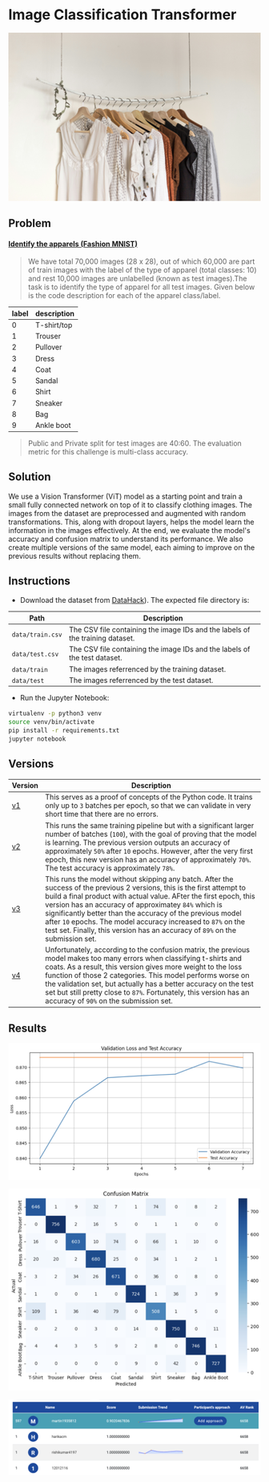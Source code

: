 # Image Classification Transformer

![wallpaper.jpg](wallpaper.jpg)

## Problem

#### [Identify the apparels (Fashion MNIST)](https://datahack.analyticsvidhya.com/contest/practice-problem-identify-the-apparels/download/test-file)

> We have total 70,000 images (28 x 28), out of which 60,000 are part of train images with the label of the type of apparel (total classes: 10) and rest 10,000 images are unlabelled (known as test images).The task is to identify the type of apparel for all test images. Given below is the code description for each of the apparel class/label.

|label|description|
|---|---|
|0|T-shirt/top|
|1|Trouser|
|2|Pullover|
|3|Dress|
|4|Coat|
|5|Sandal|
|6|Shirt|
|7|Sneaker|
|8|Bag|
|9|Ankle boot|

> Public and Private split for test images are 40:60.
> The evaluation metric for this challenge is multi-class accuracy.

## Solution

We use a Vision Transformer (ViT) model as a starting point and train a small fully connected network on top of it to classify clothing images. The images from the dataset are preprocessed and augmented with random transformations. This, along with dropout layers, helps the model learn the information in the images effectively. At the end, we evaluate the model's accuracy and confusion matrix to understand its performance. We also create multiple versions of the same model, each aiming to improve on the previous results without replacing them.

## Instructions

* Download the dataset from [DataHack](https://datahack.analyticsvidhya.com/contest/practice-problem-identify-the-apparels/download/test-file)). The expected file directory is:

|Path|Description|
|---|---|
|`data/train.csv`|The CSV file containing the image IDs and the labels of the training dataset.|
|`data/test.csv`|The CSV file containing the image IDs and the labels of the test dataset.|
|`data/train`|The images referrenced by the training dataset.|
|`data/test`|The images referrenced by the test dataset.|

* Run the Jupyter Notebook:

```bash
virtualenv -p python3 venv
source venv/bin/activate
pip install -r requirements.txt
jupyter notebook
```

## Versions

|Version|Description|
|---|---|
|[v1](./training_v1.ipynb)|This serves as a proof of concepts of the Python code. It trains only up to `3` batches per epoch, so that we can validate in very short time that there are no errors.|
|[v2](./training_v2.ipynb)|This runs the same training pipeline but with a significant larger number of batches (`100`), with the goal of proving that the model is learning. The previous version outputs an accuracy of approximately `50%` after `10` epochs. However, after the very first epoch, this new version has an accuracy of approximately `70%`. The test accuracy is approximately `78%`.|
|[v3](./training_v3.ipynb)|This runs the model without skipping any batch. After the success of the previous 2 versions, this is the first attempt to build a final product with actual value. AFter the first epoch, this version has an accuracy of approximatey `84%` which is significantly better than the accuracy of the previous model after `10` epochs. The model accuracy increased to `87%` on the test set. Finally, this version has an accuracy of `89%` on the submission set. |
|[v4](./training_v4.ipynb)|Unfortunately, according to the confusion matrix, the previous model makes too many errors when classifying t-shirts and coats. As a result, this version gives more weight to the loss function of those 2 categories. This model performs worse on the validation set, but actually has a better accuracy on the test set but still pretty close to `87%`. Fortunately, this version has an accuracy of `90%` on the submission set.|

## Results

![accuracy.png](accuracy.png)

![confusion.png](confusion.png)

![leaderboard.png](leaderboard.png)

